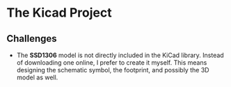 # The Kicad Project
## Challenges
- The **SSD1306** model is not directly included in the KiCad library. Instead of downloading one online, I prefer to create it myself. This means designing the schematic symbol, the footprint, and possibly the 3D model as well.
